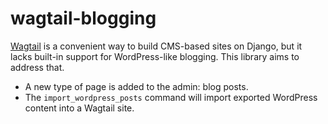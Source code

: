 wagtail-blogging
================

[Wagtail](https://www.wagtail.io/) is a convenient way to build CMS-based sites on Django, but it lacks built-in support for WordPress-like blogging. This library aims to address that.

- A new type of page is added to the admin: blog posts.
- The `import_wordpress_posts` command will import exported WordPress content into a Wagtail site.
